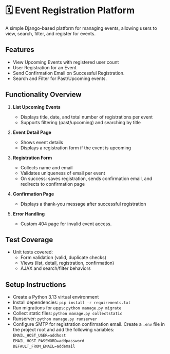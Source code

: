 # 🗓️ Event Registration Platform
A simple Django-based platform for managing events, allowing users to view, search, filter, and register for events.

## Features
- View Upcoming Events with registered user count
- User Registration for an Event
- Send Confirmation Email on Successful Registration.
- Search and Filter for Past/Upcoming events.

## Functionality Overview
1. **List Upcoming Events**  
   - Displays title, date, and total number of registrations per event  
   - Supports filtering (past/upcoming) and searching by title  

2. **Event Detail Page**  
   - Shows event details  
   - Displays a registration form if the event is upcoming  

3. **Registration Form**  
   - Collects name and email  
   - Validates uniqueness of email per event  
   - On success: saves registration, sends confirmation email, and redirects to confirmation page

4. **Confirmation Page**  
   - Displays a thank-you message after successful registration

5. **Error Handling**
   - Custom 404 page for invalid event access.

## Test Coverage
- Unit tests covered:
  - Form validation (valid, duplicate checks)
  - Views (list, detail, registration, confirmation)
  - AJAX and search/filter behaviors

## Setup Instructions
- Create a Python 3.13 virtual environment
- Install dependencies: ```pip install -r requirements.txt```
- Run migrations for apps: ```python manage.py migrate```
- Collect static files: ```python manage.py collectstatic```
- Runserver: ```python manage.py runserver```
- Configure SMTP for registration confirmation email. Create a `.env` file in the project root and add the following variables:
  `EMAIL_HOST_USER=addhost`<br>
  `EMAIL_HOST_PASSWORD=addpassword`<br>
  `DEFAULT_FROM_EMAIL=addemail`
